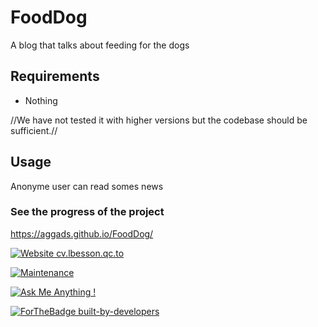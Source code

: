 # FoodDog

A blog that talks about feeding for the dogs

## Requirements
* Nothing

//We have not tested it with higher versions but the codebase should be sufficient.//

## Usage
Anonyme user can read somes news

### See the progress of the project

https://aggads.github.io/FoodDog/

[![Website cv.lbesson.qc.to](https://img.shields.io/website-up-down-green-red/http/cv.lbesson.qc.to.svg)](https://aggads.github.io/FoodDog/)


[![Maintenance](https://img.shields.io/badge/Maintained%3F-yes-green.svg)](https://aggads.github.io/FoodDog/)

[![Ask Me Anything !](https://img.shields.io/badge/Ask%20me-anything-1abc9c.svg)](https://aggads.github.io/FoodDog/)




[![ForTheBadge built-by-developers](http://ForTheBadge.com/images/badges/built-by-developers.svg)](https://www.linkedin.com/in/samy-aggad-it/)
